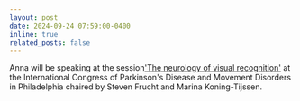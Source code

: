 ```yaml
---
layout: post
date: 2024-09-24 07:59:00-0400
inline: true
related_posts: false
---
```


Anna will be speaking at the session['The neurology of visual recognition'](https://www.mdscongress.org/Sessions/2403.htm) at the International Congress of Parkinson's Disease and Movement Disorders in Philadelphia chaired by Steven Frucht and Marina Koning-Tijssen. 
